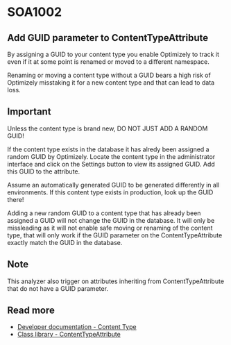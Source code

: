 # SOA1002

## Add GUID parameter to ContentTypeAttribute

By assigning a GUID to your content type you enable Optimizely to track it
even if it at some point is renamed or moved to a different namespace.

Renaming or moving a content type without a GUID bears a high risk of
Optimizely misstaking it for a new content type and that can lead to
data loss.

## Important

Unless the content type is brand new, DO NOT JUST ADD A RANDOM GUID!

If the content type exists in the database it has alredy been assigned a random
GUID by Optimizely. Locate the content type in the administrator interface
and click on the Settings button to view its assigned GUID.
Add this GUID to the attribute.

Assume an automatically generated GUID to be generated differently in
all environments. If this content type exists in production, look up the
GUID there!

Adding a new random GUID to a content type that has already been assigned
a GUID will not change the GUID in the database. It will only be missleading
as it will not enable safe moving or renaming of the content type,
that will only work if the GUID parameter on the ContentTypeAttribute
exactly match the GUID in the database.

## Note

This analyzer also trigger on attributes inheriting from ContentTypeAttribute
that do not have a GUID parameter.

## Read more
- [Developer documentation - Content Type](https://docs.developers.optimizely.com/content-cloud/v12.0.0-content-cloud/docs/content-types)
- [Class library - ContentTypeAttribute](https://world.optimizely.com/CsClassLibraries/cms/EPiServer.DataAnnotations.ContentTypeAttribute?version=12)